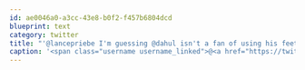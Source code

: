 ```yaml
---
id: ae0046a0-a3cc-43e8-b0f2-f457b6804dcd
blueprint: text
category: twitter
title: "'@lancepriebe I'm guessing @dahul isn't a fan of using his feet to discover random pieces left in the middle of the floor"
caption: '<span class="username username_linked">@<a href="https://twitter.com/lancepriebe" title="Lance Priebe">lancepriebe</a></span> I''m guessing <span class="username username_linked">@<a href="https://twitter.com/dahul" title="Darren Hull (dahul)">dahul</a></span> isn''t a fan of using his feet to discover random pieces left in the middle of the floor'
---
```

